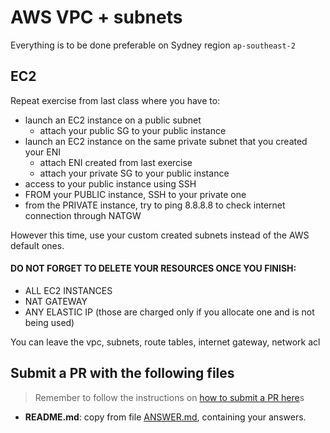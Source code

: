 # AWS VPC + subnets

Everything is to be done preferable on Sydney region `ap-southeast-2`

## EC2

Repeat exercise from last class where you have to:

- launch an EC2 instance on a public subnet
  - attach your public SG to your public instance
- launch an EC2 instance on the same private subnet that you created your ENI
  - attach ENI created from last exercise
  - attach your private SG to your public instance
- access to your public instance using SSH
- FROM your PUBLIC instance, SSH to your private one
- from the PRIVATE instance, try to ping 8.8.8.8 to check internet connection through NATGW

However this time, use your custom created subnets instead of the AWS default ones.


#### DO NOT FORGET TO DELETE YOUR RESOURCES ONCE YOU FINISH:

- ALL EC2 INSTANCES
- NAT GATEWAY
- ANY ELASTIC IP (those are charged only if you allocate one and is not being used)

You can leave the vpc, subnets, route tables, internet gateway, network acl

## Submit a PR with the following files

> Remember to follow the instructions on [how to submit a PR here](/README.md#exercises)s

- **README.md**: copy from file [ANSWER.md](ANSWER.md), containing your answers.

